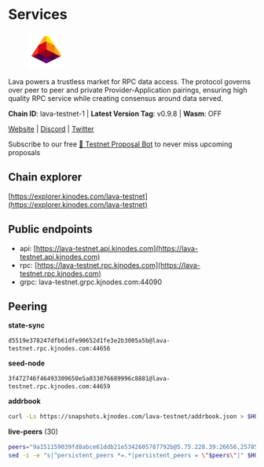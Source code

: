 # Services

<figure><img src="https://raw.githubusercontent.com/kj89/cosmos-images/main/logos/lava.png" alt=""><figcaption></figcaption></figure>

Lava powers a trustless market for RPC data access. The protocol  governs over peer to peer and private Provider-Application pairings,  ensuring high quality RPC service while creating consensus around data served.

**Chain ID**: lava-testnet-1 | **Latest Version Tag**: v0.9.8 | **Wasm**: OFF

[Website](https://lavanet.xyz) | [Discord](https://discord.com/invite/Tbk5NxTCdA) | [Twitter](https://twitter.com/lavanetxyz)



Subscribe to our free [🤖 Testnet Proposal Bot](https://t.me/kjnodes_testnet_proposal_bot) to never miss upcoming proposals


## Chain explorer
[https://explorer.kjnodes.com/lava-testnet](https://explorer.kjnodes.com/lava-testnet)

## Public endpoints

* api: [https://lava-testnet.api.kjnodes.com](https://lava-testnet.api.kjnodes.com)
* rpc: [https://lava-testnet.rpc.kjnodes.com](https://lava-testnet.rpc.kjnodes.com)
* grpc: lava-testnet.grpc.kjnodes.com:44090

## Peering

**state-sync**

```text
d5519e378247dfb61dfe90652d1fe3e2b3005a5b@lava-testnet.rpc.kjnodes.com:44656
```

**seed-node**

```text
3f472746f46493309650e5a033076689996c8881@lava-testnet.rpc.kjnodes.com:44659
```

**addrbook**
```bash
curl -Ls https://snapshots.kjnodes.com/lava-testnet/addrbook.json > $HOME/.lava/config/addrbook.json
```

**live-peers** (30)
```bash
peers="9a151159039fd8abce61ddb21e5342605787792b@5.75.228.39:26656,257856431ef33f9fbfe6c119fdf3820035891d0c@38.242.197.140:26656,24a2bb2d06343b0f74ed0a6dc1d409ce0d996451@188.40.98.169:27656,d5519e378247dfb61dfe90652d1fe3e2b3005a5b@65.109.68.190:44656,25da069c4dca143029ddae47bf2b7de69c2a8678@65.108.9.164:21156,c0efea9152aed75fcf3022b8af45243818c59d6a@49.12.13.104:26656,92f8e4caaadb2f00c95e03068933f2045a93e910@65.109.65.163:21156,3173b2d34ce415ee9a1bf08646d85688bf49e299@5.189.186.222:36656,370ae92bd28701e0c1d8dc912ccf0d40fe0db3d5@157.90.245.166:26656,5b337f7ba27e2fdd27918be18af93f8728034267@65.108.41.168:26656,e1383b216c42acc842193c5ac7321ce6c0d73db0@78.47.37.142:26656,4732ed188fbe7603f81d9f4c825397277bb72217@5.75.235.195:26656,d8e81881ced029758f9623179a3c1ecf72aece2e@195.74.86.49:26656,5c2a752c9b1952dbed075c56c600c3a79b58c395@185.16.39.172:27066,2a588e5ddcfd8c9095cc6f34b5b6966e31020cfd@65.21.123.172:11656,433be6210ad6350bebebad68ec50d3e0d90cb305@217.13.223.167:60856,4ad3f3731073a016fa0c99118b2a5a2d313928f5@207.180.233.148:26656,3a445bfdbe2d0c8ee82461633aa3af31bc2b4dc0@3.252.219.158:26656,e593c7a9ca61f5616119d6beb5bd8ef5dd28d62d@34.246.190.1:26656,7aa9d96f0a3f162385b743ef92a2c6e03a4a1d84@65.108.48.77:20656,a724b94c593241890022e204e0065d8baa67168c@116.202.227.117:44656,c32d101819cedf78ea986e6d832e2306fb6d0649@185.248.24.224:16656,2c419186cd96b59fe8b3307c54c27d6805414aba@65.108.8.28:60756,230648adf4aa55029c72ec5d7bc1be59529acf34@37.120.171.159:26656,342dbbf200eb906eed6901cb5edf6d341b4ebc9b@170.64.140.230:26656,66be93bd38fadeedde32f6adce6859b9700b1f11@182.217.153.83:26656,47385d0a7051109de5342e3b27890c4a4b9e0763@65.108.72.233:16656,bb8c8cea499a1fa7e97922b5a9882c2360c6575a@176.103.222.21:26656,dd7f68ed87765006fa50d45fb7514afc27a53b6b@65.108.152.37:26656,8b154033143fdedf4835dfc7b030c7d781bfd54e@195.201.219.227:26656"
sed -i -e "s|^persistent_peers *=.*|persistent_peers = \"$peers\"|" $HOME/.lava/config/config.toml
```

